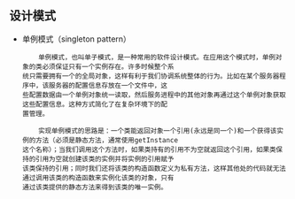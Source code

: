 ## 设计模式

- 单例模式（singleton pattern）
      
          单例模式，也叫单子模式，是一种常用的软件设计模式。在应用这个模式时，单例对象的类必须保证只有一个实例存在。许多时候整个系
      统只需要拥有一个的全局对象，这样有利于我们协调系统整体的行为。比如在某个服务器程序中，该服务器的配置信息存放在一个文件中，这
      些配置数据由一个单例对象统一读取，然后服务进程中的其他对象再通过这个单例对象获取这些配置信息。这种方式简化了在复杂环境下的配
      置管理。
      
          实现单例模式的思路是：一个类能返回对象一个引用(永远是同一个)和一个获得该实例的方法（必须是静态方法，通常使用getInstance
      这个名称）；当我们调用这个方法时，如果类持有的引用不为空就返回这个引用，如果类保持的引用为空就创建该类的实例并将实例的引用赋予
      该类保持的引用；同时我们还将该类的构造函数定义为私有方法，这样其他处的代码就无法通过调用该类的构造函数来实例化该类的对象，只有
      通过该类提供的静态方法来得到该类的唯一实例。
      